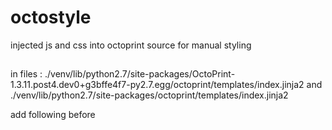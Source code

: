 # octostyle


injected js and css into octoprint source for manual styling


##

in files :
./venv/lib/python2.7/site-packages/OctoPrint-1.3.11.post4.dev0+g3bffe4f7-py2.7.egg/octoprint/templates/index.jinja2
and
./venv/lib/python2.7/site-packages/octoprint/templates/index.jinja2


add following before </header>


<link href="http://192.168.120.244:88/custom.css" rel="stylesheet">
<script src="http://192.168.120.244:88/custom.js" type="text/javascript"></script>
